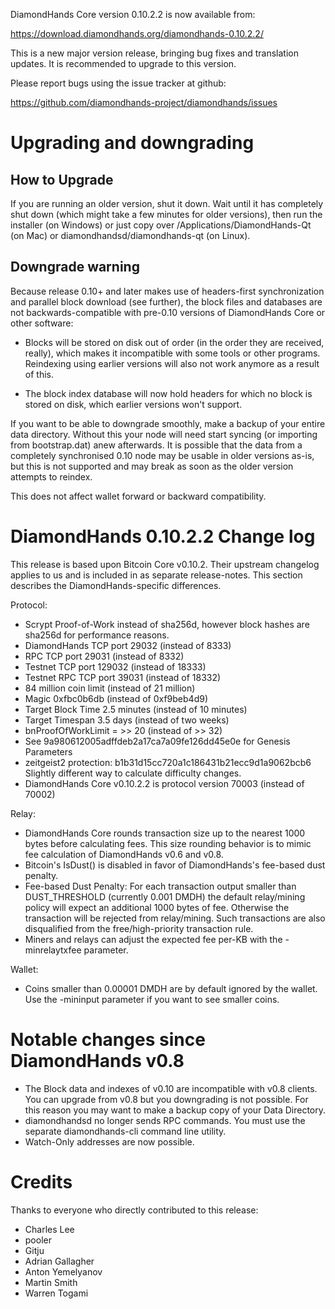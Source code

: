 DiamondHands Core version 0.10.2.2 is now available from:

  <https://download.diamondhands.org/diamondhands-0.10.2.2/>

This is a new major version release, bringing bug fixes and translation 
updates. It is recommended to upgrade to this version.

Please report bugs using the issue tracker at github:

  <https://github.com/diamondhands-project/diamondhands/issues>

Upgrading and downgrading
=========================

How to Upgrade
--------------

If you are running an older version, shut it down. Wait until it has completely
shut down (which might take a few minutes for older versions), then run the
installer (on Windows) or just copy over /Applications/DiamondHands-Qt (on Mac) or
diamondhandsd/diamondhands-qt (on Linux).

Downgrade warning
------------------

Because release 0.10+ and later makes use of headers-first synchronization and
parallel block download (see further), the block files and databases are not
backwards-compatible with pre-0.10 versions of DiamondHands Core or other software:

* Blocks will be stored on disk out of order (in the order they are
received, really), which makes it incompatible with some tools or
other programs. Reindexing using earlier versions will also not work
anymore as a result of this.

* The block index database will now hold headers for which no block is
stored on disk, which earlier versions won't support.

If you want to be able to downgrade smoothly, make a backup of your entire data
directory. Without this your node will need start syncing (or importing from
bootstrap.dat) anew afterwards. It is possible that the data from a completely
synchronised 0.10 node may be usable in older versions as-is, but this is not
supported and may break as soon as the older version attempts to reindex.

This does not affect wallet forward or backward compatibility.


DiamondHands 0.10.2.2 Change log
============================
This release is based upon Bitcoin Core v0.10.2.  Their upstream changelog applies to us and
is included in as separate release-notes.  This section describes the DiamondHands-specific differences.

Protocol:
- Scrypt Proof-of-Work instead of sha256d, however block hashes are sha256d for performance reasons.
- DiamondHands TCP port 29032 (instead of 8333)
- RPC TCP port 29031 (instead of 8332)
- Testnet TCP port 129032 (instead of 18333)
- Testnet RPC TCP port 39031 (instead of 18332)
- 84 million coin limit  (instead of 21 million)
- Magic 0xfbc0b6db       (instead of 0xf9beb4d9)
- Target Block Time 2.5 minutes (instead of 10 minutes)
- Target Timespan 3.5 days      (instead of two weeks)
- bnProofOfWorkLimit = >> 20    (instead of >> 32)
- See 9a980612005adffdeb2a17ca7a09fe126dd45e0e for Genesis Parameters
- zeitgeist2 protection: b1b31d15cc720a1c186431b21ecc9d1a9062bcb6 Slightly different way to calculate difficulty changes.
- DiamondHands Core v0.10.2.2 is protocol version 70003 (instead of 70002)

Relay:
- DiamondHands Core rounds transaction size up to the nearest 1000 bytes before calculating fees.  This size rounding behavior is to mimic fee calculation of DiamondHands v0.6 and v0.8.
- Bitcoin's IsDust() is disabled in favor of DiamondHands's fee-based dust penalty.
- Fee-based Dust Penalty: For each transaction output smaller than DUST_THRESHOLD (currently 0.001 DMDH) the default relay/mining policy will expect an additional 1000 bytes of fee.  Otherwise the transaction will be rejected from relay/mining.  Such transactions are also disqualified from the free/high-priority transaction rule.
- Miners and relays can adjust the expected fee per-KB with the -minrelaytxfee parameter.

Wallet:
- Coins smaller than 0.00001 DMDH are by default ignored by the wallet.  Use the -mininput parameter if you want to see smaller coins.

Notable changes since DiamondHands v0.8
===================================

- The Block data and indexes of v0.10 are incompatible with v0.8 clients.  You can upgrade from v0.8 but you downgrading is not possible.  For this reason you may want to make a backup copy of your Data Directory.
- diamondhandsd no longer sends RPC commands.  You must use the separate diamondhands-cli command line utility.
- Watch-Only addresses are now possible.

Credits
=======

Thanks to everyone who directly contributed to this release:

- Charles Lee
- pooler
- Gitju
- Adrian Gallagher
- Anton Yemelyanov
- Martin Smith
- Warren Togami
